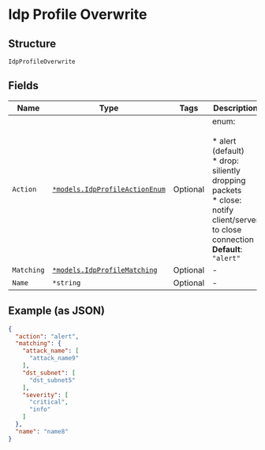 
# Idp Profile Overwrite

## Structure

`IdpProfileOverwrite`

## Fields

| Name | Type | Tags | Description |
|  --- | --- | --- | --- |
| `Action` | [`*models.IdpProfileActionEnum`](../../doc/models/idp-profile-action-enum.md) | Optional | enum:<br><br>* alert (default)<br>* drop: siliently dropping packets<br>* close: notify client/server to close connection<br>**Default**: `"alert"` |
| `Matching` | [`*models.IdpProfileMatching`](../../doc/models/idp-profile-matching.md) | Optional | - |
| `Name` | `*string` | Optional | - |

## Example (as JSON)

```json
{
  "action": "alert",
  "matching": {
    "attack_name": [
      "attack_name9"
    ],
    "dst_subnet": [
      "dst_subnet5"
    ],
    "severity": [
      "critical",
      "info"
    ]
  },
  "name": "name8"
}
```

